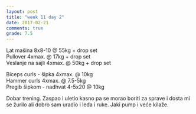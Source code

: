 ```yaml
---
layout: post
title: "week 11 day 2"
date: 2017-02-21
comments: true
grade: 7.5
---
```


Lat mašina 8x8-10 @ 55kg + drop set   
Pullover 4xmax. @ 17kg + drop set   
Veslanje na sajli 4xmax. @ 50kg + drop set    

Biceps curls - šipka 4xmax. @ 10kg  
Hammer curls 4xmax. @ 7.5-5kg  
Pregib šipkom - nadhvat 4-5x20 @ 10kg  

Dobar trening. Zaspao i uletio kasno pa se morao boriti za sprave i dosta mi se žurilo ali dobro sam uradio i leđa i ruke. Jaki pump i veće kilaže.
